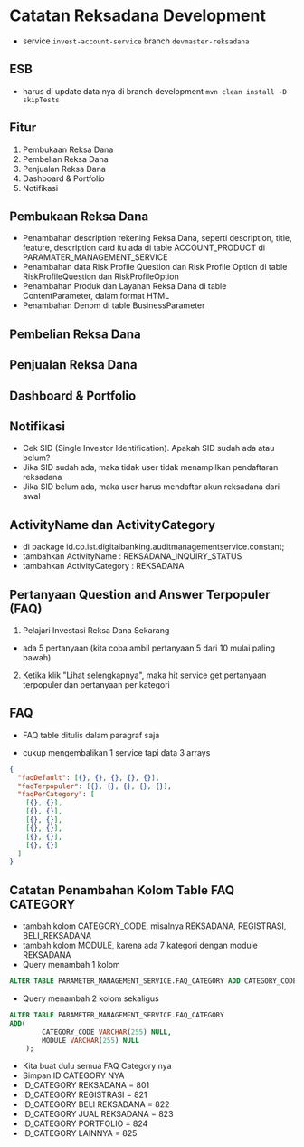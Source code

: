 # Catatan Reksadana Development

- service `invest-account-service` branch `devmaster-reksadana`

## ESB

- harus di update data nya di branch development `mvn clean install -D skipTests`

## Fitur

1. Pembukaan Reksa Dana
2. Pembelian Reksa Dana
3. Penjualan Reksa Dana
4. Dashboard & Portfolio
5. Notifikasi

## Pembukaan Reksa Dana

- Penambahan description rekening Reksa Dana, seperti description, title, feature, description card itu ada di table ACCOUNT_PRODUCT di PARAMATER_MANAGEMENT_SERVICE
- Penambahan data Risk Profile Question dan Risk Profile Option di table RiskProfileQuestion dan RiskProfileOption
- Penambahan Produk dan Layanan Reksa Dana di table ContentParameter, dalam format HTML
- Penambahan Denom di table BusinessParameter

## Pembelian Reksa Dana

## Penjualan Reksa Dana

## Dashboard & Portfolio

## Notifikasi

- Cek SID (Single Investor Identification). Apakah SID sudah ada atau belum?
- Jika SID sudah ada, maka tidak user tidak menampilkan pendaftaran reksadana
- Jika SID belum ada, maka user harus mendaftar akun reksadana dari awal

## ActivityName dan ActivityCategory

- di package id.co.ist.digitalbanking.auditmanagementservice.constant;
- tambahkan ActivityName : REKSADANA_INQUIRY_STATUS
- tambahkan ActivityCategory : REKSADANA

## Pertanyaan Question and Answer Terpopuler (FAQ)

1. Pelajari Investasi Reksa Dana Sekarang

- ada 5 pertanyaan (kita coba ambil pertanyaan 5 dari 10 mulai paling bawah)

2. Ketika klik "Lihat selengkapnya", maka hit service get pertanyaan terpopuler dan pertanyaan per kategori

## FAQ

- FAQ table ditulis dalam paragraf saja

- cukup mengembalikan 1 service tapi data 3 arrays

```json
{
  "faqDefault": [{}, {}, {}, {}, {}],
  "faqTerpopuler": [{}, {}, {}, {}, {}],
  "faqPerCategory": [
    [{}, {}],
    [{}, {}],
    [{}, {}],
    [{}, {}],
    [{}, {}],
    [{}, {}]
  ]
}
```

## Catatan Penambahan Kolom Table FAQ CATEGORY

- tambah kolom CATEGORY_CODE, misalnya REKSADANA, REGISTRASI, BELI_REKSADANA
- tambah kolom MODULE, karena ada 7 kategori dengan module REKSADANA
- Query menambah 1 kolom

```sql
ALTER TABLE PARAMETER_MANAGEMENT_SERVICE.FAQ_CATEGORY ADD CATEGORY_CODE VARCHAR2(255) NULL;
```

- Query menambah 2 kolom sekaligus

```sql
ALTER TABLE PARAMETER_MANAGEMENT_SERVICE.FAQ_CATEGORY
ADD(
        CATEGORY_CODE VARCHAR(255) NULL,
        MODULE VARCHAR(255) NULL
    );
```

- Kita buat dulu semua FAQ Category nya
- Simpan ID CATEGORY NYA
- ID_CATEGORY REKSADANA = 801
- ID_CATEGORY REGISTRASI = 821
- ID_CATEGORY BELI REKSADANA = 822
- ID_CATEGORY JUAL REKSADANA = 823
- ID_CATEGORY PORTFOLIO = 824
- ID_CATEGORY LAINNYA = 825

